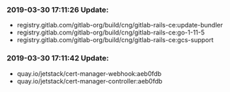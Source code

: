 ### 2019-03-30 17:11:26 Update:

- registry.gitlab.com/gitlab-org/build/cng/gitlab-rails-ce:update-bundler
- registry.gitlab.com/gitlab-org/build/cng/gitlab-rails-ce:go-1-11-5
- registry.gitlab.com/gitlab-org/build/cng/gitlab-rails-ce:gcs-support
### 2019-03-30 17:11:42 Update:

- quay.io/jetstack/cert-manager-webhook:aeb0fdb
- quay.io/jetstack/cert-manager-controller:aeb0fdb
